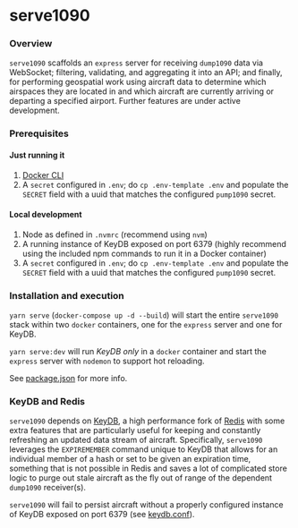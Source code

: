 # serve1090

### Overview

`serve1090` scaffolds an `express` server for receiving `dump1090` data via WebSocket; filtering, validating, and aggregating it into an API; and finally, for performing geospatial work using aircraft data to determine which airspaces they are located in and which aircraft are currently arriving or departing a specified airport. Further features are under active development.

### Prerequisites

#### Just running it

1. [Docker CLI](https://docs.docker.com/get-docker/)
2. A `secret` configured in `.env`; do `cp .env-template .env` and populate the `SECRET` field with a uuid that matches the configured `pump1090` secret.

#### Local development

1. Node as defined in `.nvmrc` (recommend using `nvm`)
2. A running instance of KeyDB exposed on port 6379 (highly recommend using the included npm commands to run it in a Docker container)
3. A `secret` configured in `.env`; do `cp .env-template .env` and populate the `SECRET` field with a uuid that matches the configured `pump1090` secret.

### Installation and execution

`yarn serve` (`docker-compose up -d --build`) will start the entire `serve1090` stack within two `docker` containers, one for the `express` server and one for KeyDB.

`yarn serve:dev` will run *KeyDB only* in a `docker` container and start the `express` server with `nodemon` to support hot reloading.

See [package.json](package.json) for more info.

### KeyDB and Redis

`serve1090` depends on [KeyDB](https://github.com/JohnSully/KeyDB), a high performance fork of [Redis](https://github.com/redis/redis) with some extra features that are particularly useful for keeping and constantly refreshing an updated data stream of aircraft. Specifically, `serve1090` leverages the `EXPIREMEMBER` command unique to KeyDB that allows for an individual member of a hash or set to be given an expiration time, something that is not possible in Redis and saves a lot of complicated store logic to purge out stale aircraft as the fly out of range of the dependent `dump1090` receiver(s).

`serve1090` will fail to persist aircraft without a properly configured instance of KeyDB exposed on port 6379 (see [keydb.conf](keydb.conf)). 